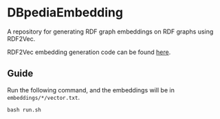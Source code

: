 # DBpediaEmbedding
A repository for generating RDF graph embeddings on RDF graphs using RDF2Vec.

RDF2Vec embedding generation code can be found <a href="https://github.com/dwslab/jRDF2Vec">here</a>.

## Guide
Run the following command, and the embeddings will be in `embeddings/*/vector.txt`.

```
bash run.sh
```
